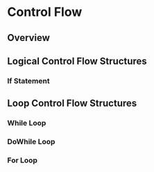 # Control Flow

## Overview

## Logical Control Flow Structures

### If Statement


## Loop Control Flow Structures

### While Loop

### DoWhile Loop

### For Loop

